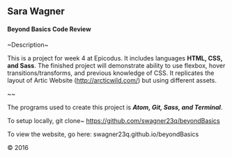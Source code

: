 ## Sara Wagner
#### Beyond Basics Code Review

~Description~

This is a project for week 4 at Epicodus. It includes languages **HTML, CSS, and Sass**. The finished project will demonstrate ability to use flexbox, hover transitions/transforms, and previous knowledge of CSS. It replicates the layout of Artic Website (http://arcticwild.com/) but using different assets.

~~

The programs used to create this project is ***Atom, Git, Sass, and Terminal***.

To setup locally, git clone~ https://github.com/swagner23q/beyondBasics

To view the website, go here:
swagner23q.github.io/beyondBasics

&copy; 2016
